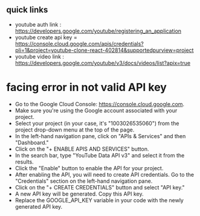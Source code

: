 ## quick links

- youtube auth link : https://developers.google.com/youtube/registering_an_application
- youtube create api key = https://console.cloud.google.com/apis/credentials?pli=1&project=youtube-clone-react-402814&supportedpurview=project
- youtube video link : https://developers.google.com/youtube/v3/docs/videos/list?apix=true

# facing error in not valid API key

- Go to the Google Cloud Console: https://console.cloud.google.com.
- Make sure you're using the Google account associated with your project.
- Select your project (in your case, it's "1003026535060") from the project drop-down menu at the top of the page.
- In the left-hand navigation pane, click on "APIs & Services" and then "Dashboard."
- Click on the "+ ENABLE APIS AND SERVICES" button.
- In the search bar, type "YouTube Data API v3" and select it from the results.
- Click the "Enable" button to enable the API for your project.
- After enabling the API, you will need to create API credentials. Go to the "Credentials" section on the left-hand navigation pane.
- Click on the "+ CREATE CREDENTIALS" button and select "API key."
- A new API key will be generated. Copy this API key.
- Replace the GOOGLE_API_KEY variable in your code with the newly generated API key.
